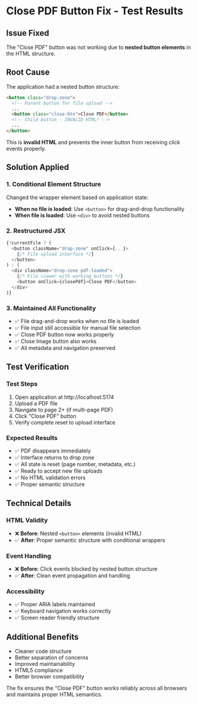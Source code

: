 # Close PDF Button Fix - Test Results

## Issue Fixed

The "Close PDF" button was not working due to **nested button elements** in the HTML structure.

## Root Cause

The application had a nested button structure:

```html
<button class="drop-zone">
  <!-- Parent button for file upload -->
  ...
  <button class="close-btn">Close PDF</button>
  <!-- Child button - INVALID HTML! -->
  ...
</button>
```

This is **invalid HTML** and prevents the inner button from receiving click events properly.

## Solution Applied

### 1. Conditional Element Structure

Changed the wrapper element based on application state:

- **When no file is loaded**: Use `<button>` for drag-and-drop functionality
- **When file is loaded**: Use `<div>` to avoid nested buttons

### 2. Restructured JSX

```javascript
{!currentFile ? (
  <button className="drop-zone" onClick={...}>
    {/* File upload interface */}
  </button>
) : (
  <div className="drop-zone pdf-loaded">
    {/* File viewer with working buttons */}
    <button onClick={closePdf}>Close PDF</button>
  </div>
)}
```

### 3. Maintained All Functionality

- ✅ File drag-and-drop works when no file is loaded
- ✅ File input still accessible for manual file selection
- ✅ Close PDF button now works properly
- ✅ Close Image button also works
- ✅ All metadata and navigation preserved

## Test Verification

### Test Steps

1. Open application at http://localhost:5174
2. Upload a PDF file
3. Navigate to page 2+ (if multi-page PDF)
4. Click "Close PDF" button
5. Verify complete reset to upload interface

### Expected Results

- ✅ PDF disappears immediately
- ✅ Interface returns to drop zone
- ✅ All state is reset (page number, metadata, etc.)
- ✅ Ready to accept new file uploads
- ✅ No HTML validation errors
- ✅ Proper semantic structure

## Technical Details

### HTML Validity

- ❌ **Before**: Nested `<button>` elements (invalid HTML)
- ✅ **After**: Proper semantic structure with conditional wrappers

### Event Handling

- ❌ **Before**: Click events blocked by nested button structure
- ✅ **After**: Clean event propagation and handling

### Accessibility

- ✅ Proper ARIA labels maintained
- ✅ Keyboard navigation works correctly
- ✅ Screen reader friendly structure

## Additional Benefits

- Cleaner code structure
- Better separation of concerns
- Improved maintainability
- HTML5 compliance
- Better browser compatibility

The fix ensures the "Close PDF" button works reliably across all browsers and maintains proper HTML semantics.
